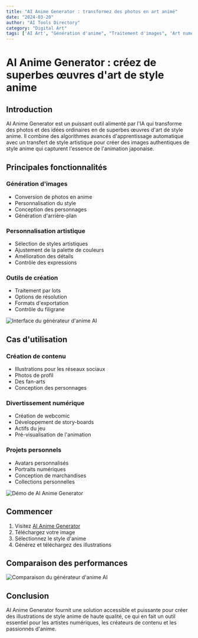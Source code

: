 ```yaml
---
title: "AI Anime Generator : transformez des photos en art animé"
date: "2024-03-20"
author: "AI Tools Directory"
category: "Digital Art"
tags: ['AI Art', "Génération d'anime", "Traitement d'images", 'Art numérique']
---
```

# AI Anime Generator : créez de superbes œuvres d'art de style anime

## Introduction

AI Anime Generator est un puissant outil alimenté par l'IA qui transforme des photos et des idées ordinaires en de superbes œuvres d'art de style anime. Il combine des algorithmes avancés d'apprentissage automatique avec un transfert de style artistique pour créer des images authentiques de style anime qui capturent l'essence de l'animation japonaise.

## Principales fonctionnalités

### Génération d'images
- Conversion de photos en anime
- Personnalisation du style
- Conception des personnages
- Génération d'arrière-plan

### Personnalisation artistique
- Sélection de styles artistiques
- Ajustement de la palette de couleurs
- Amélioration des détails
- Contrôle des expressions

### Outils de création
- Traitement par lots
- Options de résolution
- Formats d'exportation
- Contrôle du filigrane

![Interface du générateur d'anime AI](/imgs/ai-anime-generator/interface.jpg)

## Cas d'utilisation

### Création de contenu
- Illustrations pour les réseaux sociaux
- Photos de profil
- Des fan-arts
- Conception des personnages

### Divertissement numérique
- Création de webcomic
- Développement de story-boards
- Actifs du jeu
- Pré-visualisation de l'animation

### Projets personnels
- Avatars personnalisés
- Portraits numériques
- Conception de marchandises
- Collections personnelles

![Démo de AI Anime Generator](/imgs/ai-anime-generator/demo.jpg)

## Commencer

1. Visitez [AI Anime Generator](https://ai-anime-generator.com)
2. Téléchargez votre image
3. Sélectionnez le style d'anime
4. Générez et téléchargez des illustrations

## Comparaison des performances

![Comparaison du générateur d'anime AI](/imgs/ai-anime-generator/comparison.jpg)

## Conclusion

AI Anime Generator fournit une solution accessible et puissante pour créer des illustrations de style anime de haute qualité, ce qui en fait un outil essentiel pour les artistes numériques, les créateurs de contenu et les passionnés d'anime.
